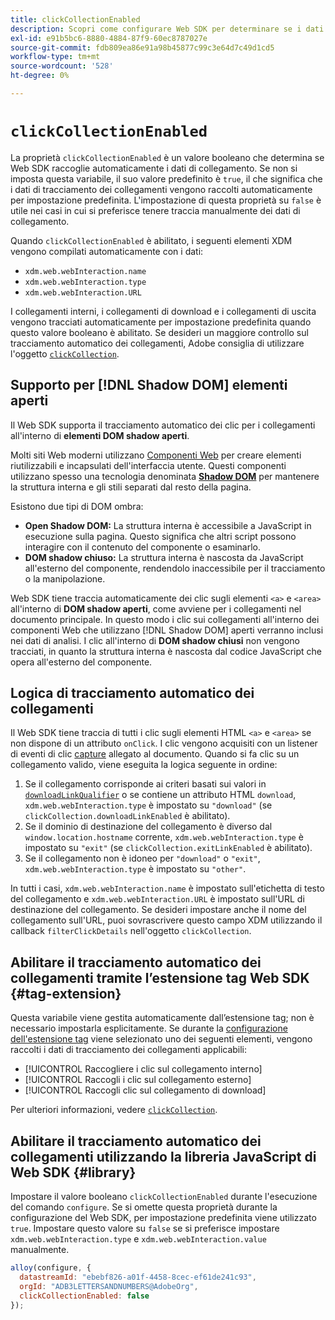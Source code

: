 ```yaml
---
title: clickCollectionEnabled
description: Scopri come configurare Web SDK per determinare se i dati dei clic di collegamento vengono raccolti automaticamente.
exl-id: e91b5bc6-8880-4884-87f9-60ec8787027e
source-git-commit: fdb809ea86e91a98b45877c99c3e64d7c49d1cd5
workflow-type: tm+mt
source-wordcount: '528'
ht-degree: 0%

---
```


# `clickCollectionEnabled`

La proprietà `clickCollectionEnabled` è un valore booleano che determina se Web SDK raccoglie automaticamente i dati di collegamento. Se non si imposta questa variabile, il suo valore predefinito è `true`, il che significa che i dati di tracciamento dei collegamenti vengono raccolti automaticamente per impostazione predefinita. L&#39;impostazione di questa proprietà su `false` è utile nei casi in cui si preferisce tenere traccia manualmente dei dati di collegamento.

Quando `clickCollectionEnabled` è abilitato, i seguenti elementi XDM vengono compilati automaticamente con i dati:

* `xdm.web.webInteraction.name`
* `xdm.web.webInteraction.type`
* `xdm.web.webInteraction.URL`

I collegamenti interni, i collegamenti di download e i collegamenti di uscita vengono tracciati automaticamente per impostazione predefinita quando questo valore booleano è abilitato. Se desideri un maggiore controllo sul tracciamento automatico dei collegamenti, Adobe consiglia di utilizzare l&#39;oggetto [`clickCollection`](clickcollection.md).

## Supporto per [!DNL Shadow DOM] elementi aperti

Il Web SDK supporta il tracciamento automatico dei clic per i collegamenti all&#39;interno di **elementi DOM shadow aperti**.

Molti siti Web moderni utilizzano [Componenti Web](https://developer.mozilla.org/en-US/docs/Web/Web_Components) per creare elementi riutilizzabili e incapsulati dell&#39;interfaccia utente. Questi componenti utilizzano spesso una tecnologia denominata [**Shadow DOM**](https://developer.mozilla.org/en-US/docs/Web/API/Web_components/Using_shadow_DOM) per mantenere la struttura interna e gli stili separati dal resto della pagina.

Esistono due tipi di DOM ombra:

* **Open Shadow DOM:** La struttura interna è accessibile a JavaScript in esecuzione sulla pagina. Questo significa che altri script possono interagire con il contenuto del componente o esaminarlo.
* **DOM shadow chiuso:** La struttura interna è nascosta da JavaScript all&#39;esterno del componente, rendendolo inaccessibile per il tracciamento o la manipolazione.

Web SDK tiene traccia automaticamente dei clic sugli elementi `<a>` e `<area>` all&#39;interno di **DOM shadow aperti**, come avviene per i collegamenti nel documento principale. In questo modo i clic sui collegamenti all&#39;interno dei componenti Web che utilizzano [!DNL Shadow DOM] aperti verranno inclusi nei dati di analisi. I clic all&#39;interno di **DOM shadow chiusi** non vengono tracciati, in quanto la struttura interna è nascosta dal codice JavaScript che opera all&#39;esterno del componente.

## Logica di tracciamento automatico dei collegamenti

Il Web SDK tiene traccia di tutti i clic sugli elementi HTML `<a>` e `<area>` se non dispone di un attributo `onClick`. I clic vengono acquisiti con un listener di eventi di clic [capture](https://www.w3.org/TR/uievents/#capture-phase) allegato al documento. Quando si fa clic su un collegamento valido, viene eseguita la logica seguente in ordine:

1. Se il collegamento corrisponde ai criteri basati sui valori in [`downloadLinkQualifier`](downloadlinkqualifier.md) o se contiene un attributo HTML `download`, `xdm.web.webInteraction.type` è impostato su `"download"` (se `clickCollection.downloadLinkEnabled` è abilitato).
1. Se il dominio di destinazione del collegamento è diverso dal `window.location.hostname` corrente, `xdm.web.webInteraction.type` è impostato su `"exit"` (se `clickCollection.exitLinkEnabled` è abilitato).
1. Se il collegamento non è idoneo per `"download"` o `"exit"`, `xdm.web.webInteraction.type` è impostato su `"other"`.

In tutti i casi, `xdm.web.webInteraction.name` è impostato sull&#39;etichetta di testo del collegamento e `xdm.web.webInteraction.URL` è impostato sull&#39;URL di destinazione del collegamento. Se desideri impostare anche il nome del collegamento sull&#39;URL, puoi sovrascrivere questo campo XDM utilizzando il callback `filterClickDetails` nell&#39;oggetto `clickCollection`.

## Abilitare il tracciamento automatico dei collegamenti tramite l’estensione tag Web SDK {#tag-extension}

Questa variabile viene gestita automaticamente dall’estensione tag; non è necessario impostarla esplicitamente. Se durante la [configurazione dell&#39;estensione tag](/help/tags/extensions/client/web-sdk/web-sdk-extension-configuration.md) viene selezionato uno dei seguenti elementi, vengono raccolti i dati di tracciamento dei collegamenti applicabili:

* [!UICONTROL Raccogliere i clic sul collegamento interno]
* [!UICONTROL Raccogli i clic sul collegamento esterno]
* [!UICONTROL Raccogli clic sul collegamento di download]

Per ulteriori informazioni, vedere [`clickCollection`](clickcollection.md).

## Abilitare il tracciamento automatico dei collegamenti utilizzando la libreria JavaScript di Web SDK {#library}

Impostare il valore booleano `clickCollectionEnabled` durante l&#39;esecuzione del comando `configure`. Se si omette questa proprietà durante la configurazione del Web SDK, per impostazione predefinita viene utilizzato `true`. Impostare questo valore su `false` se si preferisce impostare `xdm.web.webInteraction.type` e `xdm.web.webInteraction.value` manualmente.

```js
alloy(configure, {
  datastreamId: "ebebf826-a01f-4458-8cec-ef61de241c93",
  orgId: "ADB3LETTERSANDNUMBERS@AdobeOrg",
  clickCollectionEnabled: false
});
```
